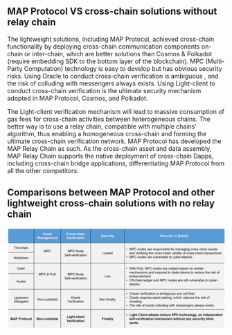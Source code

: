 ## MAP Protocol VS cross-chain solutions without relay chain

The lightweight solutions, including MAP Protocol, achieved cross-chain functionality by deploying cross-chain communication components on-chain or inter-chain, which are better solutions than Cosmos & Polkadot (require embedding SDK to the bottom layer of the blockchain). MPC (Multi-Party Computation) technology is easy to develop but has obvious security risks. Using Oracle to conduct cross-chain verification is ambiguous , and the risk of colluding with messengers always exists. Using Light-client to conduct cross-chain verification is the ultimate security mechanism adopted in MAP Protocol, Cosmos, and Polkadot.

The Light-client verification mechanism will lead to massive consumption of gas fees for cross-chain activities between heterogeneous chains. The better way is to use a relay chain, compatible with multiple chains' algorithm, thus enabling a homogeneous cross-chain and forming the ultimate cross-chain verification network. MAP Protocol has developed the MAP Relay Chain as such. As the cross-chain asset and data assembly, MAP Relay Chain supports the native deployment of cross-chain Dapps, including cross-chain bridge applications,  differentiating MAP Protocol from all the other competitors.

## Comparisons between MAP Protocol and other lightweight cross-chain solutions with no relay chain

![](comp2.png)
